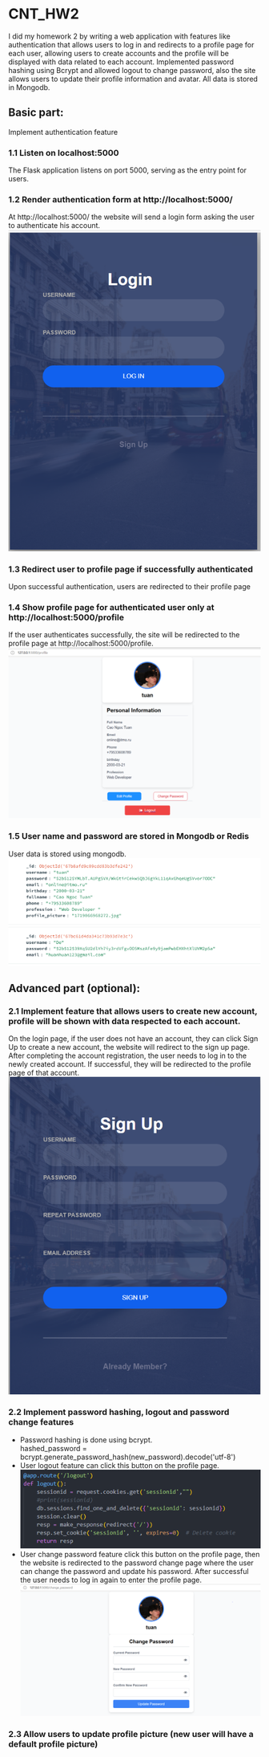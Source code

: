 # CNT_HW2
I did my homework 2 by writing a web application with features like authentication that allows users to log in and redirects to a profile page for each user, allowing users to create accounts and the profile will be displayed with data related to each account. Implemented password hashing using Bcrypt and allowed logout to change password, also the site allows users to update their profile information and avatar. All data is stored in Mongodb.
## Basic part:
Implement authentication feature   
### 1.1 Listen on localhost:5000 
The Flask application listens on port 5000, serving as the entry point for users.
### 1.2 Render authentication form at http://localhost:5000/  
At http://localhost:5000/ the website will send a login form asking the user to authenticate his account.</br>
![login page image](static/images/login.PNG) </br>
### 1.3 Redirect user to profile page if successfully authenticated 
Upon successful authentication, users are redirected to their profile page
### 1.4 Show profile page for authenticated user only at http://localhost:5000/profile   
If the user authenticates successfully, the site will be redirected to the profile page at http://localhost:5000/profile. </br>
![profile page image](static/images/profile.PNG) </br>
### 1.5 User name and password are stored in Mongodb or Redis
User data is stored using mongodb.</br>
![data base image](static/images/db.PNG) </br>
## Advanced part (optional):   
### 2.1 Implement feature that allows users to create new account, profile will be shown with data respected to each account.  
On the login page, if the user does not have an account, they can click Sign Up to create a new account, the website will redirect to the sign up page. After completing the account registration, the user needs to log in to the newly created account. If successful, they will be redirected to the profile page of that account.</br>
![sign up image](static/images/SignUp.PNG) </br>
### 2.2 Implement password hashing, logout and password change features 
* Password hashing is done using bcrypt.</br>
hashed_password = bcrypt.generate_password_hash(new_password).decode('utf-8')
* User logout feature can click this button on the profile page.</br>
![logout image](static/images/logout.PNG) </br>
* User change password feature click this button on the profile page, then the website is redirected to the password change page where the user can change the password and update his password. After successful the user needs to log in again to enter the profile page.</br>
![data base image](static/images/change_password.PNG) </br>
### 2.3 Allow users to update profile picture (new user will have a default profile picture) 

